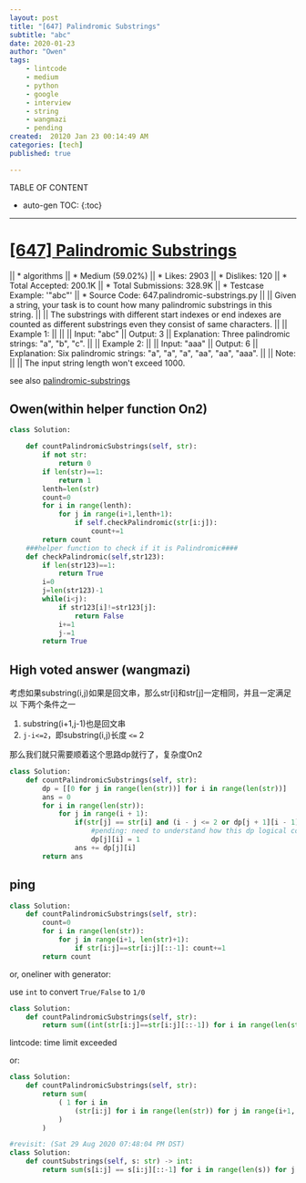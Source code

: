 ```yaml
---
layout: post
title: "[647] Palindromic Substrings"
subtitle: "abc"
date: 2020-01-23
author: "Owen"
tags: 
    - lintcode
    - medium
    - python
    - google
    - interview
    - string
    - wangmazi
    - pending
created:  20120 Jan 23 00:14:49 AM
categories: [tech]
published: true

---
```



TABLE OF CONTENT

* auto-gen TOC:
{:toc}

- - -

# [[647] Palindromic Substrings](https://leetcode.com/problems/palindromic-substrings/description/)

  || * algorithms
  || * Medium (59.02%)
  || * Likes:    2903
  || * Dislikes: 120
  || * Total Accepted:    200.1K
  || * Total Submissions: 328.9K
  || * Testcase Example:  '"abc"'
  || * Source Code:       647.palindromic-substrings.py
  || 
  || Given a string, your task is to count how many palindromic substrings in this string.
  || 
  || The substrings with different start indexes or end indexes are counted as
  different substrings even they consist of same characters.
  || 
  || Example 1:
  || 
  || 
  || Input: "abc"
  || Output: 3
  || Explanation: Three palindromic strings: "a", "b", "c".
  || 
  || Example 2:
  || 
  || Input: "aaa"
  || Output: 6
  || Explanation: Six palindromic strings: "a", "a", "a", "aa", "aa", "aaa".
  || 
  || Note:
  || 
  || 	The input string length won't exceed 1000.

see also [palindromic-substrings](https://www.lintcode.com/problem/palindromic-substrings/description)

## Owen(within helper function On2)

```python
class Solution:

    def countPalindromicSubstrings(self, str):
        if not str:
            return 0
        if len(str)==1:
            return 1
        lenth=len(str)
        count=0
        for i in range(lenth):
            for j in range(i+1,lenth+1):
                if self.checkPalindromic(str[i:j]):
                    count+=1
        return count
    ###helper function to check if it is Palindromic####
    def checkPalindromic(self,str123):
        if len(str123)==1:
            return True
        i=0
        j=len(str123)-1
        while(i<j):
            if str123[i]!=str123[j]:
                return False
            i+=1
            j-=1
        return True
```

## High voted answer (wangmazi)

考虑如果substring(i,j)如果是回文串，那么str[i]和str[j]一定相同，并且一定满足以
下两个条件之一

1. substring(i+1,j-1)也是回文串
2. `j-i<=2`，即substring(i,j)长度 `<=` 2

那么我们就只需要顺着这个思路dp就行了，复杂度On2

```python
class Solution:
    def countPalindromicSubstrings(self, str):
        dp = [[0 for j in range(len(str))] for i in range(len(str))]
        ans = 0
        for i in range(len(str)):
            for j in range(i + 1):
                if(str[j] == str[i] and (i - j <= 2 or dp[j + 1][i - 1] == 1)):
                    #pending: need to understand how this dp logical comes from 
                    dp[j][i] = 1
                ans += dp[j][i]
        return ans
```

## ping

```python
class Solution:
    def countPalindromicSubstrings(self, str):
        count=0
        for i in range(len(str)):
            for j in range(i+1, len(str)+1):
                if str[i:j]==str[i:j][::-1]: count+=1
        return count
```

or, oneliner with generator:

use `int` to convert `True/False` to `1/0`

```python
class Solution:
    def countPalindromicSubstrings(self, str):
        return sum((int(str[i:j]==str[i:j][::-1]) for i in range(len(str)) for j in range(i+1, len(str)+1)))
```

lintcode: time limit exceeded

or:

```python
class Solution:
    def countPalindromicSubstrings(self, str):
        return sum( 
            ( 1 for i in 
                (str[i:j] for i in range(len(str)) for j in range(i+1, len(str)+1)) if i==i[::-1]
            )
        )
```


```python
#revisit: (Sat 29 Aug 2020 07:48:04 PM DST)
class Solution:
    def countSubstrings(self, s: str) -> int:
        return sum(s[i:j] == s[i:j][::-1] for i in range(len(s)) for j in range(i+1, len(s)+1))
```
